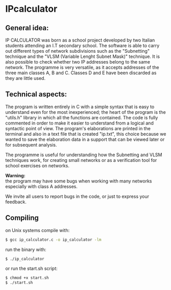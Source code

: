 # IPcalculator

## General idea:
IP CALCULATOR was born as a school project developed by two Italian students attending an I.T secondary school.
The software is able to carry out different types of network subdivisions such as the "Subnetting" technique and the "VLSM (Variable Lenght Subnet Mask)" technique.
It is also possible to check whether two IP addresses belong to the same network.
The programme is very versatile, as it accepts addresses of the three main classes A, B and C. Classes D and E have been discarded as they are little used.  

## Technical aspects:
The program is written entirely in C with a simple syntax that is easy to understand even for the most inexperienced; the heart of the program is the "utils.h" library in which all the functions are contained. The code is fully commented in order to make it easier to understand from a logical and syntactic point of view.
The program's elaborations are printed in the terminal and also in a text file that is created "ip.txt", this choice because we wanted to save the elaboration data in a support that can be viewed later or for subsequent analysis.

The programme is useful for understanding how the Subnetting and VLSM techniques work, for creating small networks or as a verification tool for school exercises on networks.

**Warning:**<br>
the program may have some bugs when working with many networks especially with class A addresses.

We invite all users to report bugs in the code, or just to express your feedback.

## Compiling
on Unix systems compile with:
```bash
$ gcc ip_calculator.c -o ip_calculator -lm
```
run the binary with:
```bash
$ ./ip_calculator
```
or run the start.sh script:
```bash
$ chmod +x start.sh
$ ./start.sh
```
